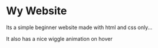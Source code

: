 # Wy Website 

Its a simple beginner website made with html and css only...

It also has a nice wiggle animation on hover
